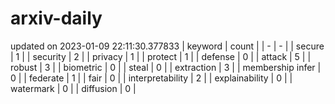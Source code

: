 # arxiv-daily
updated on 2023-01-09 22:11:30.377833
| keyword | count |
| - | - |
| secure | 1 |
| security | 2 |
| privacy | 1 |
| protect | 1 |
| defense | 0 |
| attack | 5 |
| robust | 3 |
| biometric | 0 |
| steal | 0 |
| extraction | 3 |
| membership infer | 0 |
| federate | 1 |
| fair | 0 |
| interpretability | 2 |
| explainability | 0 |
| watermark | 0 |
| diffusion | 0 |
